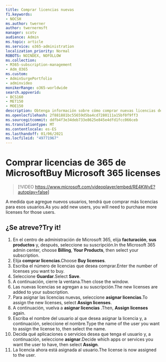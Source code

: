 ```yaml
---
title: Comprar licencias nuevas
f1.keywords:
- NOCSH
ms.author: twerner
author: twernermsft
manager: scotv
audience: Admin
ms.topic: article
ms.service: o365-administration
localization_priority: Normal
ROBOTS: NOINDEX, NOFOLLOW
ms.collection:
- M365-subscription-management
- Adm_O365
ms.custom:
- AdminSurgePortfolio
- adminvideo
monikerRange: o365-worldwide
search.appverid:
- BCS160
- MET150
- MOE150
description: Obtenga información sobre cómo comprar nuevas licencias de Microsoft 365 para empresas.
ms.openlocfilehash: 2f881881bc55659d5ba4cd7280111a15bf0f9ff3
ms.sourcegitcommit: ddfb4f3e34deb733e8625e845e4dfd1fcc066ceb
ms.translationtype: MT
ms.contentlocale: es-ES
ms.lasthandoff: 01/06/2021
ms.locfileid: "49771967"
---
```

# <a name="buy-microsoft-365-licenses"></a><span data-ttu-id="4ca60-103">Comprar licencias de 365 de Microsoft</span><span class="sxs-lookup"><span data-stu-id="4ca60-103">Buy Microsoft 365 licenses</span></span>

> [!VIDEO https://www.microsoft.com/videoplayer/embed/RE4KWvE?autoplay=false]

<span data-ttu-id="4ca60-104">A medida que agregue nuevos usuarios, tendrá que comprar más licencias para esos usuarios.</span><span class="sxs-lookup"><span data-stu-id="4ca60-104">As you add new users, you will need to purchase more licenses for those users.</span></span>

## <a name="try-it"></a><span data-ttu-id="4ca60-105">¿Se atreve?</span><span class="sxs-lookup"><span data-stu-id="4ca60-105">Try it!</span></span>

1. <span data-ttu-id="4ca60-106">En el centro de administración de Microsoft 365, elija **facturación**, **sus productos** y, después, seleccione su suscripción.</span><span class="sxs-lookup"><span data-stu-id="4ca60-106">In the Microsoft 365 admin center, choose **Billing**, **Your Products**, then select your subscription.</span></span>
1. <span data-ttu-id="4ca60-107">Elija **comprar licencias**.</span><span class="sxs-lookup"><span data-stu-id="4ca60-107">Choose **Buy licenses**.</span></span>
1. <span data-ttu-id="4ca60-108">Escriba el número de licencias que desea comprar.</span><span class="sxs-lookup"><span data-stu-id="4ca60-108">Enter the number of licenses you want to buy.</span></span>
1. <span data-ttu-id="4ca60-109">Seleccione **Guardar**.</span><span class="sxs-lookup"><span data-stu-id="4ca60-109">Select **Save**.</span></span>
1. <span data-ttu-id="4ca60-110">A continuación, cierre la ventana.</span><span class="sxs-lookup"><span data-stu-id="4ca60-110">Then close the window.</span></span>
1. <span data-ttu-id="4ca60-111">Las nuevas licencias se agregan a su suscripción.</span><span class="sxs-lookup"><span data-stu-id="4ca60-111">The new licenses are added to your subscription.</span></span>
1. <span data-ttu-id="4ca60-112">Para asignar las licencias nuevas, seleccione **asignar licencias**.</span><span class="sxs-lookup"><span data-stu-id="4ca60-112">To assign the new licenses, select **Assign licenses**.</span></span>
1. <span data-ttu-id="4ca60-113">A continuación, vuelva a **asignar licencias** .</span><span class="sxs-lookup"><span data-stu-id="4ca60-113">Then, **Assign licenses** again.</span></span>
1. <span data-ttu-id="4ca60-114">Escriba el nombre del usuario al que desea asignar la licencia y, a continuación, seleccione el nombre.</span><span class="sxs-lookup"><span data-stu-id="4ca60-114">Type the name of the user you want to assign the license to, then select the name.</span></span>
1. <span data-ttu-id="4ca60-115">Decida qué aplicaciones o servicios desea que tenga el usuario y, a continuación, seleccione **asignar**.</span><span class="sxs-lookup"><span data-stu-id="4ca60-115">Decide which apps or services you want the user to have, then select **Assign**.</span></span>
1. <span data-ttu-id="4ca60-116">La licencia ahora está asignada al usuario.</span><span class="sxs-lookup"><span data-stu-id="4ca60-116">The license is now assigned to the user.</span></span>